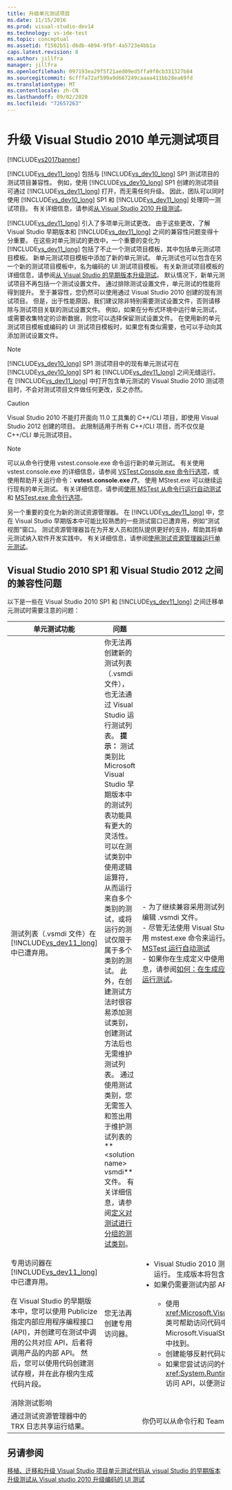 ```yaml
---
title: 升级单元测试项目
ms.date: 11/15/2016
ms.prod: visual-studio-dev14
ms.technology: vs-ide-test
ms.topic: conceptual
ms.assetid: f1502b51-d6db-4894-9fbf-4a5723e4bb1a
caps.latest.revision: 8
ms.author: jillfra
manager: jillfra
ms.openlocfilehash: 097193ea29f5f21aed09ed5ffa9f0cb331327b84
ms.sourcegitcommit: 6cfffa72af599a9d667249caaaa411bb28ea69fd
ms.translationtype: MT
ms.contentlocale: zh-CN
ms.lasthandoff: 09/02/2020
ms.locfileid: "72657263"
---
```

# <a name="upgrade-visual-studio-2010-unit-test-projects"></a>升级 Visual Studio 2010 单元测试项目
[!INCLUDE[vs2017banner](../includes/vs2017banner.md)]

[!INCLUDE[vs_dev11_long](../includes/vs-dev11-long-md.md)] 包括与 [!INCLUDE[vs_dev10_long](../includes/vs-dev10-long-md.md)] SP1 测试项目的测试项目兼容性。 例如，使用 [!INCLUDE[vs_dev10_long](../includes/vs-dev10-long-md.md)] SP1 创建的测试项目可通过 [!INCLUDE[vs_dev11_long](../includes/vs-dev11-long-md.md)] 打开，而无需任何升级。 因此，团队可以同时使用 [!INCLUDE[vs_dev10_long](../includes/vs-dev10-long-md.md)] SP1 和 [!INCLUDE[vs_dev11_long](../includes/vs-dev11-long-md.md)] 处理同一测试项目。 有关详细信息，请参阅[从 Visual Studio 2010 升级测试](https://msdn.microsoft.com/e9c8b7f6-bd72-448e-8edb-d090dcc5cf52)。

 [!INCLUDE[vs_dev11_long](../includes/vs-dev11-long-md.md)] 引入了多项单元测试更改。 由于这些更改，了解 Visual Studio 早期版本和 [!INCLUDE[vs_dev11_long](../includes/vs-dev11-long-md.md)] 之间的兼容性问题变得十分重要。 在这些对单元测试的更改中，一个重要的变化为 [!INCLUDE[vs_dev11_long](../includes/vs-dev11-long-md.md)] 包括了不止一个测试项目模板，其中包括单元测试项目模板。 新单元测试项目模板中添加了新的单元测试。 单元测试也可以包含在另一个新的测试项目模板中，名为编码的 UI 测试项目模板。 有关新测试项目模板的详细信息，请参阅[从 Visual Studio 的早期版本升级测试](https://msdn.microsoft.com/e9c8b7f6-bd72-448e-8edb-d090dcc5cf52)。 默认情况下，新单元测试项目不再包括一个测试设置文件。 通过排除测试设置文件，单元测试的性能将得到提升。 至于兼容性，您仍然可以使用通过 Visual Studio 2010 创建的现有测试项目。 但是，出于性能原因，我们建议除非特别需要测试设置文件，否则请移除与测试项目关联的测试设置文件。 例如，如果在分布式环境中运行单元测试，或需要收集特定的诊断数据，则您可以选择保留测试设置文件。 在使用新的单元测试项目模板或编码的 UI 测试项目模板时，如果您有类似需要，也可以手动向其添加测试设置文件。

> [!NOTE]
> [!INCLUDE[vs_dev10_long](../includes/vs-dev10-long-md.md)] SP1 测试项目中的现有单元测试可在 [!INCLUDE[vs_dev10_long](../includes/vs-dev10-long-md.md)] SP1 和 [!INCLUDE[vs_dev11_long](../includes/vs-dev11-long-md.md)] 之间无缝运行。 在 [!INCLUDE[vs_dev11_long](../includes/vs-dev11-long-md.md)] 中打开包含单元测试的 Visual Studio 2010 测试项目时，不会对测试项目文件做任何更改，反之亦然。

> [!CAUTION]
> Visual Studio 2010 不能打开面向 11.0 工具集的 C++/CLI 项目，即使用 Visual Studio 2012 创建的项目。 此限制适用于所有 C++/CLI 项目，而不仅仅是 C++/CLI 单元测试项目。

> [!NOTE]
> 可以从命令行使用 vstest.console.exe 命令运行新的单元测试。 有关使用 vstest.console.exe 的详细信息，请参阅 [VSTest.Console.exe 命令行选项](https://msdn.microsoft.com/library/52e1689d-b1a8-4589-bd98-99a55acd0a11)，或使用帮助开关运行命令：**vstest.console.exe /?**。 使用 MStest.exe 可以继续运行现有的单元测试。 有关详细信息，请参阅[使用 MSTest 从命令行运行自动测试](https://msdn.microsoft.com/library/39b61ad0-0055-44b5-963f-25d8a6b51581)和 [MSTest.exe 命令行选项](https://msdn.microsoft.com/library/8813ba7f-e790-4e92-9f91-7080508a1c36)。

 另一个重要的变化为新的测试资源管理器。 在 [!INCLUDE[vs_dev11_long](../includes/vs-dev11-long-md.md)] 中，您在 Visual Studio 早期版本中可能比较熟悉的一些测试窗口已遭弃用，例如“测试视图”窗口。 测试资源管理器旨在为开发人员和团队提供更好的支持，帮助其将单元测试纳入软件开发实践中。 有关详细信息，请参阅[使用测试资源管理器运行单元测试](../test/run-unit-tests-with-test-explorer.md)。

## <a name="compatibility-issues-between-visual-studio-2010-sp1-and-visual-studio-2012"></a>Visual Studio 2010 SP1 和 Visual Studio 2012 之间的兼容性问题
 以下是一些在 Visual Studio 2010 SP1 和 [!INCLUDE[vs_dev11_long](../includes/vs-dev11-long-md.md)] 之间迁移单元测试时需要注意的问题：

|单元测试功能|问题|解决方案|
|-----------------------------|-----------|--------------|
|测试列表（.vsmdi 文件）在 [!INCLUDE[vs_dev11_long](../includes/vs-dev11-long-md.md)] 中已遭弃用。|你无法再创建新的测试列表（.vsmdi 文件），也无法通过 Visual Studio 运行测试列表。 **提示：** 测试类别比 Microsoft Visual Studio 早期版本中的测试列表功能具有更大的灵活性。 可以在测试类别中使用逻辑运算符，从而运行来自多个类别的测试，或将运行的测试仅限于属于多个类别的测试。 此外，在创建测试方法时很容易添加测试类别，创建测试方法后也无需维护测试列表。 通过使用测试类别，您无需签入和签出用于维护测试列表的** \<solution name> vsmdi**文件。 有关详细信息，请参阅[定义对测试进行分组的测试类别](https://msdn.microsoft.com/library/2c26a648-f068-4d60-99b6-b9747b7bdbc9)。|-   为了继续兼容采用测试列表的现有测试项目，你仍可以使用 Visual Studio 编辑 .vsmdi 文件。<br />-   尽管无法使用 Visual Studio 运行迁移的测试列表，但你仍可以从命令行使用 mstest.exe 命令来运行。 有关详细信息，请参阅[如何：从命令行使用 MSTest 运行自动测试](https://msdn.microsoft.com/library/39b61ad0-0055-44b5-963f-25d8a6b51581)<br />-   如果你在生成定义中使用的是测试列表，则可以继续使用它。 有关详细信息，请参阅[如何：在生成应用程序之后配置和运行计划的测试](https://msdn.microsoft.com/32acfeb1-b1aa-4afb-8cfe-cc209e6183fd)和[在生成过程中运行测试](https://msdn.microsoft.com/library/d05743a1-c5cf-447e-bed9-bed3cb595e38)。|
|专用访问器在 [!INCLUDE[vs_dev11_long](../includes/vs-dev11-long-md.md)] 中已遭弃用。<br /><br /> 在 Visual Studio 的早期版本中，您可以使用 Publicize 指定内部应用程序编程接口 (API)，并创建可在测试中调用的公共对应 API，后者将调用产品的内部 API。 然后，您可以使用代码创建测试存根，并在此存根内生成代码片段。|您无法再创建专用访问器。|<ul><li>Visual Studio 2010 测试项目将在 [!INCLUDE[vs_dev11_long](../includes/vs-dev11-long-md.md)] 中编译和运行。 生成版本将包含输出警告。</li><li>如果仍需要测试内部 API，则可以使用以下选项：<br /><br /> <ul><li>使用 <xref:Microsoft.VisualStudio.TestTools.UnitTesting.PrivateObject> 类可帮助访问代码中的内部和私有 API。 这可以在 Microsoft.VisualStudio.QualityTools.UnitTestFramework.dll 程序集中找到。</li><li>创建能够反射代码以访问内部或私有 API 的反射框架。</li><li>如果您尝试访问的代码是内部代码，则可以使用 <xref:System.Runtime.CompilerServices.InternalsVisibleToAttribute> 访问 API，以便测试代码能够访问内部 API。</li></ul></li></ul>|
|消除测试影响|||
|通过测试资源管理器中的 TRX 日志共享运行结果。||你仍可以从命令行和 Team Build 获取 TRX 日志。|

## <a name="see-also"></a>另请参阅
 [移植、迁移和升级 Visual Studio 项目](../porting/porting-migrating-and-upgrading-visual-studio-projects.md)[单元测试代码](../test/unit-test-your-code.md)[从 visual Studio 的早期版本升级测试](https://msdn.microsoft.com/e9c8b7f6-bd72-448e-8edb-d090dcc5cf52)[从 Visual studio 2010 升级编码的 UI 测试](../test/upgrading-coded-ui-tests-from-visual-studio-2010.md)